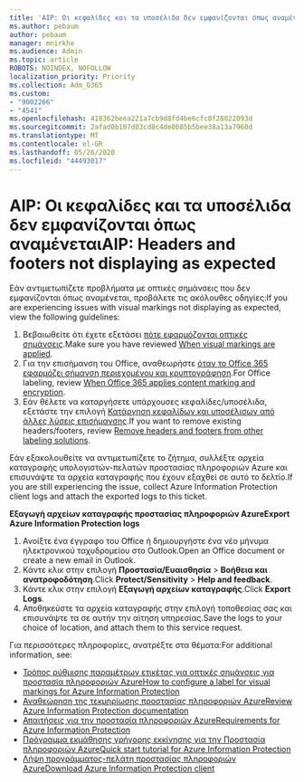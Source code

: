 ```yaml
---
title: 'AIP: Οι κεφαλίδες και τα υποσέλιδα δεν εμφανίζονται όπως αναμένεται'
ms.author: pebaum
author: pebaum
manager: mnirkhe
ms.audience: Admin
ms.topic: article
ROBOTS: NOINDEX, NOFOLLOW
localization_priority: Priority
ms.collection: Adm_O365
ms.custom:
- "9002266"
- "4541"
ms.openlocfilehash: 418362beea221a7cb9d8fd4be6cfc0f28022093d
ms.sourcegitcommit: 2afad0b107d03cd8c4de0b85b5bee38a13a7960d
ms.translationtype: MT
ms.contentlocale: el-GR
ms.lasthandoff: 05/26/2020
ms.locfileid: "44493017"
---
```

# <a name="aip-headers-and-footers-not-displaying-as-expected"></a><span data-ttu-id="0a73a-102">AIP: Οι κεφαλίδες και τα υποσέλιδα δεν εμφανίζονται όπως αναμένεται</span><span class="sxs-lookup"><span data-stu-id="0a73a-102">AIP: Headers and footers not displaying as expected</span></span>

<span data-ttu-id="0a73a-103">Εάν αντιμετωπίζετε προβλήματα με οπτικές σημάνσεις που δεν εμφανίζονται όπως αναμένεται, προβάλετε τις ακόλουθες οδηγίες:</span><span class="sxs-lookup"><span data-stu-id="0a73a-103">If you are experiencing issues with visual markings not displaying as expected, view the following guidelines:</span></span>

1. <span data-ttu-id="0a73a-104">Βεβαιωθείτε ότι έχετε εξετάσει [πότε εφαρμόζονται οπτικές σημάνσεις](https://docs.microsoft.com/azure/information-protection/configure-policy-markings#when-visual-markings-are-applied).</span><span class="sxs-lookup"><span data-stu-id="0a73a-104">Make sure you have reviewed [When visual markings are applied](https://docs.microsoft.com/azure/information-protection/configure-policy-markings#when-visual-markings-are-applied).</span></span>
2. <span data-ttu-id="0a73a-105">Για την επισήμανση του Office, αναθεωρήστε [όταν το Office 365 εφαρμόζει σήμανση περιεχομένου και κρυπτογράφηση](https://docs.microsoft.com/microsoft-365/compliance/sensitivity-labels-office-apps#when-office-apps-apply-content-marking-and-encryption).</span><span class="sxs-lookup"><span data-stu-id="0a73a-105">For Office labeling, review [When Office 365 applies content marking and encryption](https://docs.microsoft.com/microsoft-365/compliance/sensitivity-labels-office-apps#when-office-apps-apply-content-marking-and-encryption).</span></span>
3. <span data-ttu-id="0a73a-106">Εάν θέλετε να καταργήσετε υπάρχουσες κεφαλίδες/υποσέλιδα, εξετάστε την επιλογή [Κατάργηση κεφαλίδων και υποσέλισων από άλλες λύσεις επισήμανσης](https://docs.microsoft.com/azure/information-protection/rms-client/client-admin-guide-customizations#remove-headers-and-footers-from-other-labeling-solutions).</span><span class="sxs-lookup"><span data-stu-id="0a73a-106">If you want to remove existing headers/footers, review [Remove headers and footers from other labeling solutions](https://docs.microsoft.com/azure/information-protection/rms-client/client-admin-guide-customizations#remove-headers-and-footers-from-other-labeling-solutions).</span></span>

<span data-ttu-id="0a73a-107">Εάν εξακολουθείτε να αντιμετωπίζετε το ζήτημα, συλλέξτε αρχεία καταγραφής υπολογιστών-πελατών προστασίας πληροφοριών Azure και επισυνάψτε τα αρχεία καταγραφής που έχουν εξαχθεί σε αυτό το δελτίο.</span><span class="sxs-lookup"><span data-stu-id="0a73a-107">If you are still experiencing the issue, collect Azure Information Protection client logs and attach the exported logs to this ticket.</span></span>

<span data-ttu-id="0a73a-108">**Εξαγωγή αρχείων καταγραφής προστασίας πληροφοριών Azure**</span><span class="sxs-lookup"><span data-stu-id="0a73a-108">**Export Azure Information Protection logs**</span></span>

1. <span data-ttu-id="0a73a-109">Ανοίξτε ένα έγγραφο του Office ή δημιουργήστε ένα νέο μήνυμα ηλεκτρονικού ταχυδρομείου στο Outlook.</span><span class="sxs-lookup"><span data-stu-id="0a73a-109">Open an Office document or create a new email in Outlook.</span></span>
2. <span data-ttu-id="0a73a-110">Κάντε κλικ στην επιλογή **Προστασία/Ευαισθησία**  >  **Βοήθεια και ανατροφοδότηση**.</span><span class="sxs-lookup"><span data-stu-id="0a73a-110">Click **Protect/Sensitivity** > **Help and feedback**.</span></span>
3. <span data-ttu-id="0a73a-111">Κάντε κλικ στην επιλογή **Εξαγωγή αρχείων καταγραφής**.</span><span class="sxs-lookup"><span data-stu-id="0a73a-111">Click **Export Logs**.</span></span>
4. <span data-ttu-id="0a73a-112">Αποθηκεύστε τα αρχεία καταγραφής στην επιλογή τοποθεσίας σας και επισυνάψτε τα σε αυτήν την αίτηση υπηρεσίας.</span><span class="sxs-lookup"><span data-stu-id="0a73a-112">Save the logs to your choice of location, and attach them to this service request.</span></span>

<span data-ttu-id="0a73a-113">Για περισσότερες πληροφορίες, ανατρέξτε στα θέματα:</span><span class="sxs-lookup"><span data-stu-id="0a73a-113">For additional information, see:</span></span>

- [<span data-ttu-id="0a73a-114">Τρόπος ρύθμισης παραμέτρων ετικέτας για οπτικές σημάνσεις για προστασία πληροφοριών Azure</span><span class="sxs-lookup"><span data-stu-id="0a73a-114">How to configure a label for visual markings for Azure Information Protection</span></span>](https://docs.microsoft.com/azure/information-protection/configure-policy-markings)
- [<span data-ttu-id="0a73a-115">Αναθεώρηση της τεκμηρίωσης προστασίας πληροφοριών Azure</span><span class="sxs-lookup"><span data-stu-id="0a73a-115">Review Azure Information Protection documentation</span></span>](https://docs.microsoft.com/azure/information-protection/what-is-information-protection)
- [<span data-ttu-id="0a73a-116">Απαιτήσεις για την προστασία πληροφοριών Azure</span><span class="sxs-lookup"><span data-stu-id="0a73a-116">Requirements for Azure Information Protection</span></span>](https://docs.microsoft.com/azure/information-protection/get-started/requirements)
- [<span data-ttu-id="0a73a-117">Πρόγραμμα εκμάθησης γρήγορης εκκίνησης για την Προστασία πληροφοριών Azure</span><span class="sxs-lookup"><span data-stu-id="0a73a-117">Quick start tutorial for Azure Information Protection</span></span>](https://docs.microsoft.com/azure/information-protection/get-started/infoprotect-quick-start-tutorial)
- [<span data-ttu-id="0a73a-118">Λήψη προγράμματος-πελάτη προστασίας πληροφοριών Azure</span><span class="sxs-lookup"><span data-stu-id="0a73a-118">Download Azure Information Protection client</span></span>](https://www.microsoft.com/download/details.aspx?id=53018)
